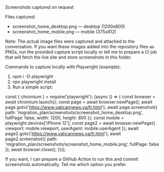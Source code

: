 Screenshots captured on request

Files captured:
- screenshot_home_desktop.png — desktop (1200x800)
- screenshot_home_mobile.png — mobile (375x812)

Note: The actual image files were captured and attached to the conversation. If you want these images added into the repository files as PNGs, run the provided capture script locally or tell me to prepare a CI job that will fetch the live site and store screenshots in this folder.

Commands to capture locally with Playwright (example):

1. npm i -D playwright
2. npx playwright install
3. Run a simple script:

const { chromium } = require('playwright');
(async () => {
  const browser = await chromium.launch();
  const page = await browser.newPage();
  await page.goto('https://www.vaticannews.va/fr.html');
  await page.screenshot({ path: 'migration_plan/screenshots/screenshot_home_desktop.png', fullPage: false, width: 1200, height: 800 });
  const mobile = playwright.devices['iPhone 12'];
  const page2 = await browser.newPage({ viewport: mobile.viewport, userAgent: mobile.userAgent });
  await page2.goto('https://www.vaticannews.va/fr.html');
  await page2.screenshot({ path: 'migration_plan/screenshots/screenshot_home_mobile.png', fullPage: false });
  await browser.close();
})();

If you want, I can prepare a GitHub Action to run this and commit screenshots automatically. Tell me which option you prefer.
